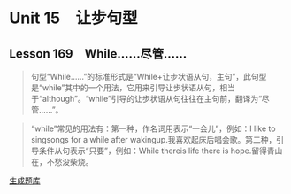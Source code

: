 ﻿ # Unit 15　让步句型
 ## Lesson 169　While……尽管……
 
> 句型“While……”的标准形式是“While+让步状语从句，主句”，此句型是“while”其中的一个用法，它用来引导让步状语从句，相当于“although”。“while”引导的让步状语从句往往在主句前，翻译为“尽管……”。

> “while”常见的用法有：第一种，作名词用表示“一会儿”，例如：I like to singsongs for a while after wakingup.我喜欢起床后唱会歌。第二种，引导条件从句表示“只要”，例如：While thereis life there is hope.留得青山在，不愁没柴烧。


 [生成题库](./question/f169.json)